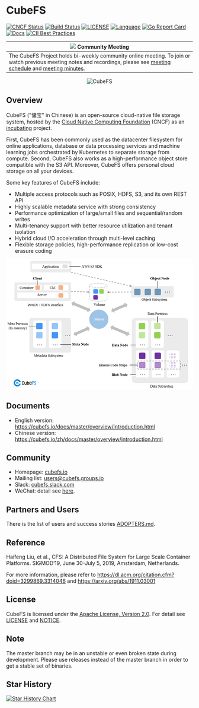 # CubeFS

[![CNCF Status](https://img.shields.io/badge/cncf%20status-incubating-blue.svg)](https://www.cncf.io/projects)
[![Build Status](https://github.com/cubefs/cubefs/actions/workflows/ci.yml/badge.svg)](https://github.com/cubefs/cubefs/actions/workflows/ci.yml)
[![LICENSE](https://img.shields.io/github/license/cubefs/cubefs.svg)](https://github.com/cubefs/cubefs/blob/master/LICENSE)
[![Language](https://img.shields.io/badge/Language-Go-blue.svg)](https://golang.org/)
[![Go Report Card](https://goreportcard.com/badge/github.com/cubefs/cubefs)](https://goreportcard.com/report/github.com/cubefs/cubefs)
[![Docs](https://readthedocs.org/projects/cubefs/badge/?version=latest)](https://cubefs.io/docs/master/overview/introduction.html)
[![CII Best Practices](https://bestpractices.coreinfrastructure.org/projects/2761/badge)](https://bestpractices.coreinfrastructure.org/projects/2761)

|<img src="https://user-images.githubusercontent.com/5708406/91202310-31eaab80-e734-11ea-84fc-c1b1882ae71c.png" height="24"/>&nbsp;Community Meeting|
|------------------|
| The CubeFS Project holds bi-weekly community online meeting. To join or watch previous meeting notes and recordings, please see [meeting schedule](https://github.com/cubefs/community/wiki/Meeting-Schedule) and [meeting minutes](https://github.com/cubefs/community/wiki/Meeting-Agenda-and-Notes). |


<div width="100%" style="text-align:center;"><img alt="CubeFS" src="https://user-images.githubusercontent.com/12113219/178886968-9513e51e-393b-4af1-bd90-189593ee2012.png" height="200"/></div>


## Overview

CubeFS ("储宝" in Chinese) is an open-source cloud-native file storage system, hosted by the [Cloud Native Computing Foundation](https://cncf.io) (CNCF) as an [incubating](https://www.cncf.io/projects/) project.

First, CubeFS has been commonly used as the datacenter filesystem for online applications, database or data processing services and machine learning jobs orchestrated by Kubernetes to separate storage from compute. Second, CubeFS also works as a high-performance object store compatible with the S3 API. Moreover, CubeFS offers personal cloud storage on all your devices. 

Some key features of CubeFS include:

- Multiple access protocols such as POSIX, HDFS, S3, and its own REST API
- Highly scalable metadata service with strong consistency  
- Performance optimization of large/small files and sequential/random writes
- Multi-tenancy support with better resource utilization and tenant isolation
- Hybrid cloud I/O acceleration through multi-level caching
- Flexible storage policies, high-performance replication or low-cost erasure coding


<div width="100%" style="text-align:center;"><img alt="CubeFS Architecture" src="https://raw.githubusercontent.com/cubefs/cubefs/master/docs/source/pic/cfs-arch-ec.png"/></div>

## Documents

- English version: https://cubefs.io/docs/master/overview/introduction.html
- Chinese version: https://cubefs.io/zh/docs/master/overview/introduction.html

## Community

- Homepage: [cubefs.io](https://cubefs.io/)
- Mailing list: users@cubefs.groups.io
- Slack: [cubefs.slack.com](https://cubefs.slack.com/)
- WeChat: detail see [here](https://github.com/cubefs/cubefs/issues/604).

## Partners and Users

There is the list of users and success stories [ADOPTERS.md](ADOPTERS.md).

## Reference

Haifeng Liu, et al., CFS: A Distributed File System for Large Scale Container Platforms. SIGMOD‘19, June 30-July 5, 2019, Amsterdam, Netherlands. 

For more information, please refer to https://dl.acm.org/citation.cfm?doid=3299869.3314046 and https://arxiv.org/abs/1911.03001


## License

CubeFS is licensed under the [Apache License, Version 2.0](http://www.apache.org/licenses/LICENSE-2.0).
For detail see [LICENSE](LICENSE) and [NOTICE](NOTICE).

## Note

The master branch may be in an unstable or even broken state during development. Please use releases instead of the master branch in order to get a stable set of binaries.

## Star History

[![Star History Chart](https://api.star-history.com/svg?repos=cubefs/cubefs&type=Date)](https://star-history.com/#cubefs/cubefs&Date)
